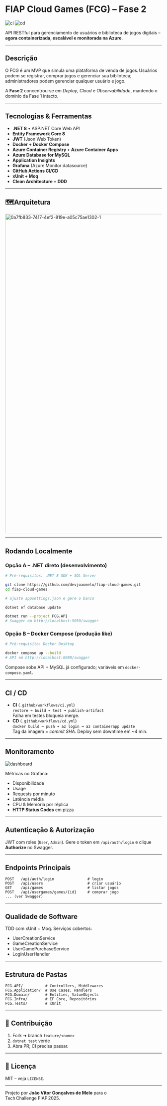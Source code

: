 # FIAP Cloud Games (FCG) – **Fase 2**

![ci](https://github.com/devjoaomelo/fiap-cloud-games/actions/workflows/ci.yml/badge.svg)
![cd](https://github.com/devjoaomelo/fiap-cloud-games/actions/workflows/cd.yml/badge.svg)

API RESTful para gerenciamento de usuários e biblioteca de jogos digitais – **agora containerizada, escalável e monitorada na Azure**.

---
## Descrição

O FCG é um MVP que simula uma plataforma de venda de jogos. Usuários podem se registrar, comprar jogos e gerenciar sua biblioteca; administradores podem gerenciar qualquer usuário e jogo.

A **Fase 2** concentrou‑se em _Deploy_, _Cloud_ e _Observabilidade_, mantendo o domínio da Fase 1 intacto.

---
## Tecnologias & Ferramentas

- **.NET 8** • ASP.NET Core Web API  
- **Entity Framework Core 8**  
- **JWT** (Json Web Token)  
- **Docker + Docker Compose**  
- **Azure Container Registry** • **Azure Container Apps**  
- **Azure Database for MySQL**  
- **Application Insights**  
- **Grafana** (Azure Monitor datasource)  
- **GitHub Actions CI/CD**  
- **xUnit + Moq**  
- **Clean Architecture + DDD**

---
## 🗺Arquitetura

<img width="1024" height="1024" alt="0a7fb833-7417-4ef2-819e-a05c75ae1302-1" src="https://github.com/user-attachments/assets/37c690b6-a9ac-490c-91dc-f0b17c8997ed" />

---
## Rodando Localmente

### Opção A – .NET direto (desenvolvimento)

```bash
# Pré‑requisitos: .NET 8 SDK + SQL Server

git clone https://github.com/devjoaomelo/fiap-cloud-games.git
cd fiap-cloud-games

# ajuste appsettings.json e gere o banco

dotnet ef database update

dotnet run --project FCG.API
# Swagger em http://localhost:5050/swagger
```

### Opção B – Docker Compose (produção like)

```bash
# Pré‑requisito: Docker Desktop

docker compose up --build
# API em http://localhost:8080/swagger
```

Compose sobe API + MySQL já configurado; variáveis em `docker-compose.yaml`.

---
## CI / CD

- **CI** (`.github/workflows/ci.yml`)  
  `restore ➜ build ➜ test ➜ publish‑artifact`  
  Falha em testes bloqueia merge.
- **CD** (`.github/workflows/cd.yml`)  
  `docker build ➜ push ➜ az login ➜ az containerapp update`  
  Tag da imagem = _commit SHA_. Deploy sem downtime em ~4 min.

---
## Monitoramento

![dashboard](docs/img/dashboard_phase2.png)

Métricas no Grafana:
- Disponibilidade
- Usage
- Requests por minuto
- Latência média
- CPU & Memória por réplica
- **HTTP Status Codes** em pizza

---
## Autenticação & Autorização

JWT com roles (`User`, `Admin`). Gere o token em `/api/auth/login` e clique **Authorize** no Swagger.

---
## Endpoints Principais

```text
POST   /api/auth/login               # login
POST   /api/users                    # criar usuário
GET    /api/games                    # listar jogos
POST   /api/usergames/games/{id}     # comprar jogo
... (ver Swagger)
```

---
## Qualidade de Software

TDD com xUnit + Moq. Serviços cobertos:
- UserCreationService  
- GameCreationService  
- UserGamePurchaseService  
- LoginUserHandler

---
## Estrutura de Pastas

```text
FCG.API/          # Controllers, Middlewares
FCG.Application/  # Use Cases, Handlers
FCG.Domain/       # Entities, ValueObjects
FCG.Infra/        # EF Core, Repositórios
FCG.Tests/        # xUnit
```

---
## 🤝 Contribuição

1. Fork ➜ branch `feature/<nome>`  
2. `dotnet test` verde  
3. Abra PR; CI precisa passar.

---
## 📄 Licença

MIT – veja `LICENSE`.

---
Projeto por **João Vitor Gonçalves de Melo** para o Tech Challenge FIAP 2025.
